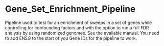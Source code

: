 # Gene_Set_Enrichment_Pipeline
Pipeline used to test for an enrichment of sweeps in a set of genes while controlling for confounding factors and with the option to run a full FDR analysis by using randomized genomes. See the available manual.
You need to add ENSG to the start of you Gene IDs for the pipeline to work.

